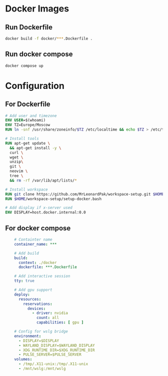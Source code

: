 # Docker Images

## Run Dockerfile
```bash
docker build -f docker/***.Dockerfile .
```

## Run docker compose
```bash
docker compose up
```

# Configuration
## For Dockerfile
```dockerfile
# Add user and timezone
ENV USER=$(whoami)
ENV TZ=Europe/Moscow
RUN ln -snf /usr/share/zoneinfo/$TZ /etc/localtime && echo $TZ > /etc/timezone
```
```dockerfile
# Install tools
RUN apt-get update \
  && apt-get install -y \
  curl \
  wget \
  unzip\
  git \
  neovim \
  tree \
  && rm -rf /var/lib/apt/lists/*
```
```dockerfile
# Install workspace
RUN git clone https://github.com/MrLeonardPak/workspace-setup.git $HOME/workspace-setup
RUN $HOME/workspace-setup/setup-docker.bash
```
```dockerfile
# Add display if x-server used
ENV DISPLAY=host.docker.internal:0.0
```
## For docker compose
```yaml
    # Containter name
    container_name: ***
```
```yaml
    # Add build
    build:
      context: ./docker
      dockerfile: ***.Dockerfile
```
```yaml
    # Add interactive session
    tty: true
```
```yaml
    # Add gpu support
    deploy:
      resources:
        reservations:
          devices:
            - driver: nvidia
              count: all
              capabilities: [ gpu ]
```
```yaml
    # Config for wslg bridge
    environment:
      - DISPLAY=$DISPLAY
      - WAYLAND_DISPLAY=$WAYLAND_DISPLAY
      - XDG_RUNTIME_DIR=$XDG_RUNTIME_DIR
      - PULSE_SERVER=$PULSE_SERVER
    volumes:
      - /tmp/.X11-unix:/tmp/.X11-unix
      - /mnt/wslg:/mnt/wslg
```
